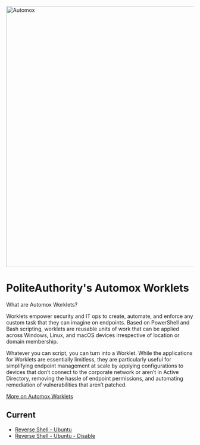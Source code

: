 <img width="700" alt="Automox" src="https://cdn2.hubspot.net/hubfs/2242551/+Logos/automox-trademark-blue.png">

# PoliteAuthority's Automox Worklets
What are Automox Worklets?

Worklets empower security and IT ops to create, automate, and enforce any custom task that they can imagine on endpoints. Based on PowerShell and Bash scripting, worklets are reusable units of work that can be applied across Windows, Linux, and macOS devices irrespective of location or domain membership.

Whatever you can script, you can turn into a Worklet. While the applications for Worklets are essentially limitless, they are particularly useful for simplifying endpoint management at scale by applying configurations to devices that don’t connect to the corporate network or aren’t in Active Directory, removing the hassle of endpoint permissions, and automating remediation of vulnerabilities that aren’t patched.

[More on Automox Worklets](https://www.automox.com)

## Current
- [Reverse Shell - Ubuntu](reverse-shell-ubuntu/README.md)
- [Reverse Shell - Ubuntu - Disable](reverse-shell-ubuntu-disable/README.md)
